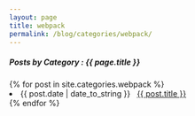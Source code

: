 ```yaml
---
layout: page
title: webpack
permalink: /blog/categories/webpack/
---
```


<h5> Posts by Category : {{ page.title }} </h5>

<div class="card">
{% for post in site.categories.webpack %}
 <li class="category-posts"><span>{{ post.date | date_to_string }}</span> &nbsp; <a href="{{ post.url }}">{{ post.title }}</a></li>
{% endfor %}
</div>
